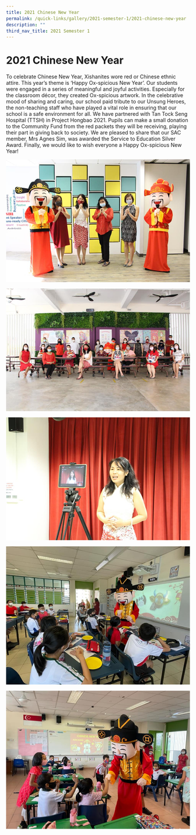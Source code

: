 ```yaml
---
title: 2021 Chinese New Year
permalink: /quick-links/gallery/2021-semester-1/2021-chinese-new-year
description: ""
third_nav_title: 2021 Semester 1
---
```

# **2021 Chinese New Year**

To celebrate Chinese New Year, Xishanites wore red or Chinese ethnic attire. This year’s theme is ‘Happy Ox-spicious New Year’. Our students were engaged in a series of meaningful and joyful activities. Especially for the classroom décor, they created Ox-spicious artwork. In the celebrative mood of sharing and caring, our school paid tribute to our Unsung Heroes, the non-teaching staff who have played a vital role in ensuring that our school is a safe environment for all. We have partnered with Tan Tock Seng Hospital (TTSH) in Project Hongbao 2021. Pupils can make a small donation to the Community Fund from the red packets they will be receiving, playing their part in giving back to society. We are pleased to share that our SAC member, Mrs Agnes Sim, was awarded the Service to Education Silver Award. Finally, we would like to wish everyone a Happy Ox-spicious New Year!

![](/images/3%20(6).jpg)

![](/images/31.jpg)

![](/images/33.jpg)

![](/images/34.jpg)

![](/images/35.jpg)